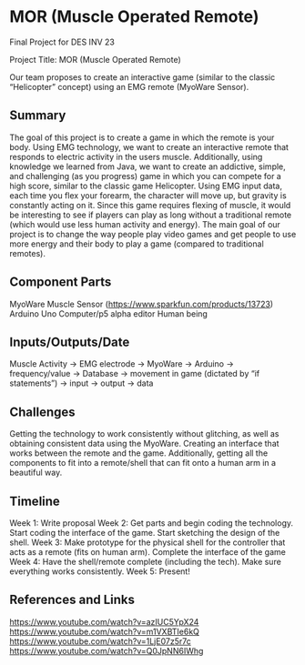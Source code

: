 # MOR (Muscle Operated Remote)
Final Project for DES INV 23

Project Title: MOR (Muscle Operated Remote)

Our team proposes to create an interactive game (similar to the classic “Helicopter” concept) using an EMG remote (MyoWare Sensor).

## Summary

The goal of this project is to create a game in which the remote is your body. Using EMG technology, we want to create an interactive remote that responds to electric activity in the users muscle. Additionally, using knowledge we learned from Java, we want to create an addictive, simple, and challenging (as you progress) game in which you can compete for a high score, similar to the classic game Helicopter. Using EMG input data, each time you flex your forearm, the character will move up, but gravity is constantly acting on it. Since this game requires flexing of muscle, it would be interesting to see if players can play as long without a traditional remote (which would use less human activity and energy).
The main goal of our project is to change the way people play video games and get people to use more energy and their body to play a game (compared to traditional remotes).

## Component Parts

MyoWare Muscle Sensor (https://www.sparkfun.com/products/13723)
Arduino Uno
Computer/p5 alpha editor
Human being

## Inputs/Outputs/Date

Muscle Activity -> EMG electrode -> MyoWare ->  Arduino -> frequency/value -> Database -> movement in game (dictated by “if statements”)
-> input
-> output
-> data

## Challenges

Getting the technology to work consistently without glitching, as well as obtaining consistent data using the MyoWare. Creating an interface that works between the remote and the game. Additionally, getting all the components to fit into a remote/shell that can fit onto a human arm in a beautiful way.

## Timeline

Week 1: Write proposal
Week 2: Get parts and begin coding the technology. Start coding the interface of the game. Start sketching the design of the shell.
Week 3: Make prototype for the physical shell for the controller that acts as a remote (fits on human arm). Complete the interface of the game
Week 4: Have the shell/remote complete (including the tech). Make sure everything works consistently.
Week 5: Present!

## References and Links

https://www.youtube.com/watch?v=azIUC5YpX24
https://www.youtube.com/watch?v=m1VXBTIe6kQ
https://www.youtube.com/watch?v=1LjE07z5r7c
https://www.youtube.com/watch?v=Q0JpNN6IWhg
